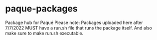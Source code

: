 # paque-packages
Package hub for Paqué
Please note: Packages uploaded here after 7/7/2022 MUST have a run.sh file that runs the package itself.
And also make sure to make run.sh executable.
